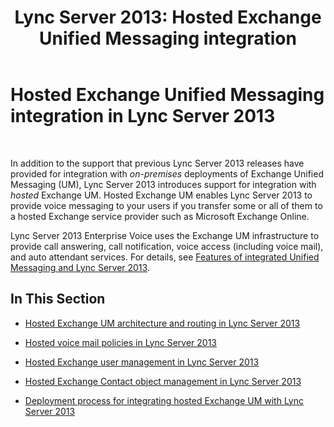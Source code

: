 ﻿---
title: 'Lync Server 2013: Hosted Exchange Unified Messaging integration'
TOCTitle: Hosted Exchange Unified Messaging integration
ms:assetid: f4de0165-da3b-499e-98fc-28ddd0db02d5
ms:mtpsurl: https://technet.microsoft.com/en-us/library/Gg413027(v=OCS.15)
ms:contentKeyID: 48185829
ms.date: 07/23/2014
mtps_version: v=OCS.15
---

# Hosted Exchange Unified Messaging integration in Lync Server 2013

 


In addition to the support that previous Lync Server 2013 releases have provided for integration with *on-premises* deployments of Exchange Unified Messaging (UM), Lync Server 2013 introduces support for integration with *hosted* Exchange UM. Hosted Exchange UM enables Lync Server 2013 to provide voice messaging to your users if you transfer some or all of them to a hosted Exchange service provider such as Microsoft Exchange Online.

Lync Server 2013 Enterprise Voice uses the Exchange UM infrastructure to provide call answering, call notification, voice access (including voice mail), and auto attendant services. For details, see [Features of integrated Unified Messaging and Lync Server 2013](lync-server-2013-features-of-integrated-unified-messaging.md).

## In This Section

  - [Hosted Exchange UM architecture and routing in Lync Server 2013](lync-server-2013-hosted-exchange-um-architecture-and-routing.md)

  - [Hosted voice mail policies in Lync Server 2013](lync-server-2013-hosted-voice-mail-policies.md)

  - [Hosted Exchange user management in Lync Server 2013](lync-server-2013-hosted-exchange-user-management.md)

  - [Hosted Exchange Contact object management in Lync Server 2013](lync-server-2013-hosted-exchange-contact-object-management.md)

  - [Deployment process for integrating hosted Exchange UM with Lync Server 2013](lync-server-2013-deployment-process-for-integrating-hosted-exchange-um.md)

